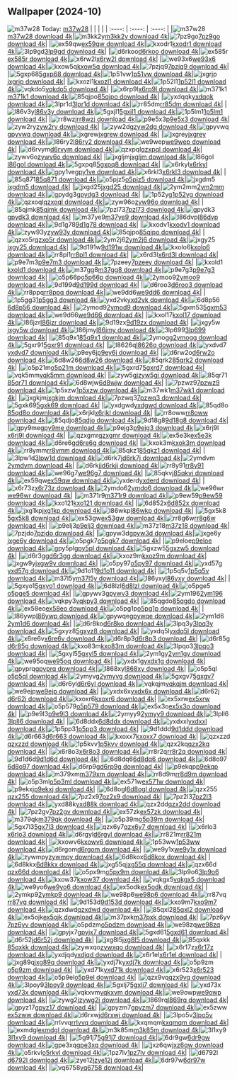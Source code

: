 ## Wallpaper (2024-10)
![m37w28](https://w.wallhaven.cc/full/m3/wallhaven-m37w28.jpg) Today: [m37w28](https://th.wallhaven.cc/small/m3/m37w28.jpg)
|      |      |      |
| :----: | :----: | :----: |
|![m37w28](https://th.wallhaven.cc/small/m3/m37w28.jpg)[m37w28 download 4k](https://wallhaven.cc/w/m37w28)|![m3kk2y](https://th.wallhaven.cc/small/m3/m3kk2y.jpg)[m3kk2y download 4k](https://wallhaven.cc/w/m3kk2y)|![7pz9go](https://th.wallhaven.cc/small/7p/7pz9go.jpg)[7pz9go download 4k](https://wallhaven.cc/w/7pz9go)|
|![ex59qw](https://th.wallhaven.cc/small/ex/ex59qw.jpg)[ex59qw download 4k](https://wallhaven.cc/w/ex59qw)|![kxodr1](https://th.wallhaven.cc/small/kx/kxodr1.jpg)[kxodr1 download 4k](https://wallhaven.cc/w/kxodr1)|![3lp9gd](https://th.wallhaven.cc/small/3l/3lp9gd.jpg)[3lp9gd download 4k](https://wallhaven.cc/w/3lp9gd)|
|![d6rkoo](https://th.wallhaven.cc/small/d6/d6rkoo.jpg)[d6rkoo download 4k](https://wallhaven.cc/w/d6rkoo)|![ex585r](https://th.wallhaven.cc/small/ex/ex585r.jpg)[ex585r download 4k](https://wallhaven.cc/w/ex585r)|![x6rw2l](https://th.wallhaven.cc/small/x6/x6rw2l.jpg)[x6rw2l download 4k](https://wallhaven.cc/w/x6rw2l)|
|![we93x6](https://th.wallhaven.cc/small/we/we93x6.jpg)[we93x6 download 4k](https://wallhaven.cc/w/we93x6)|![kxow5q](https://th.wallhaven.cc/small/kx/kxow5q.jpg)[kxow5q download 4k](https://wallhaven.cc/w/kxow5q)|![7pzjq9](https://th.wallhaven.cc/small/7p/7pzjq9.jpg)[7pzjq9 download 4k](https://wallhaven.cc/w/7pzjq9)|
|![5gxp68](https://th.wallhaven.cc/small/5g/5gxp68.jpg)[5gxp68 download 4k](https://wallhaven.cc/w/5gxp68)|![1p51vw](https://th.wallhaven.cc/small/1p/1p51vw.jpg)[1p51vw download 4k](https://wallhaven.cc/w/1p51vw)|![jxgrjp](https://th.wallhaven.cc/small/jx/jxgrjp.jpg)[jxgrjp download 4k](https://wallhaven.cc/w/jxgrjp)|
|![kxozl1](https://th.wallhaven.cc/small/kx/kxozl1.jpg)[kxozl1 download 4k](https://wallhaven.cc/w/kxozl1)|![1p52l1](https://th.wallhaven.cc/small/1p/1p52l1.jpg)[1p52l1 download 4k](https://wallhaven.cc/w/1p52l1)|![vqkdo5](https://th.wallhaven.cc/small/vq/vqkdo5.jpg)[vqkdo5 download 4k](https://wallhaven.cc/w/vqkdo5)|
|![x6rp9l](https://th.wallhaven.cc/small/x6/x6rp9l.jpg)[x6rp9l download 4k](https://wallhaven.cc/w/x6rp9l)|![m371k1](https://th.wallhaven.cc/small/m3/m371k1.jpg)[m371k1 download 4k](https://wallhaven.cc/w/m371k1)|![85qjpo](https://th.wallhaven.cc/small/85/85qjpo.jpg)[85qjpo download 4k](https://wallhaven.cc/w/85qjpo)|
|![yxdqqk](https://th.wallhaven.cc/small/yx/yxdqqk.jpg)[yxdqqk download 4k](https://wallhaven.cc/w/yxdqqk)|![3lpr1d](https://th.wallhaven.cc/small/3l/3lpr1d.jpg)[3lpr1d download 4k](https://wallhaven.cc/w/3lpr1d)|![rr85dm](https://th.wallhaven.cc/small/rr/rr85dm.jpg)[rr85dm download 4k](https://wallhaven.cc/w/rr85dm)|
|![l86v3y](https://th.wallhaven.cc/small/l8/l86v3y.jpg)[l86v3y download 4k](https://wallhaven.cc/w/l86v3y)|![5gxjl1](https://th.wallhaven.cc/small/5g/5gxjl1.jpg)[5gxjl1 download 4k](https://wallhaven.cc/w/5gxjl1)|![1p5lm1](https://th.wallhaven.cc/small/1p/1p5lm1.jpg)[1p5lm1 download 4k](https://wallhaven.cc/w/1p5lm1)|
|![rr8wzj](https://th.wallhaven.cc/small/rr/rr8wzj.jpg)[rr8wzj download 4k](https://wallhaven.cc/w/rr8wzj)|![p9e5x3](https://th.wallhaven.cc/small/p9/p9e5x3.jpg)[p9e5x3 download 4k](https://wallhaven.cc/w/p9e5x3)|![zyw2ry](https://th.wallhaven.cc/small/zy/zyw2ry.jpg)[zyw2ry download 4k](https://wallhaven.cc/w/zyw2ry)|
|![zyw2dg](https://th.wallhaven.cc/small/zy/zyw2dg.jpg)[zyw2dg download 4k](https://wallhaven.cc/w/zyw2dg)|![gpyvwq](https://th.wallhaven.cc/small/gp/gpyvwq.jpg)[gpyvwq download 4k](https://wallhaven.cc/w/gpyvwq)|![jxgrew](https://th.wallhaven.cc/small/jx/jxgrew.jpg)[jxgrew download 4k](https://wallhaven.cc/w/jxgrew)|
|![jxgrey](https://th.wallhaven.cc/small/jx/jxgrey.jpg)[jxgrey download 4k](https://wallhaven.cc/w/jxgrey)|![l86ry2](https://th.wallhaven.cc/small/l8/l86ry2.jpg)[l86ry2 download 4k](https://wallhaven.cc/w/l86ry2)|![we9wep](https://th.wallhaven.cc/small/we/we9wep.jpg)[we9wep download 4k](https://wallhaven.cc/w/we9wep)|
|![d6rvym](https://th.wallhaven.cc/small/d6/d6rvym.jpg)[d6rvym download 4k](https://wallhaven.cc/w/d6rvym)|![qzxpql](https://th.wallhaven.cc/small/qz/qzxpql.jpg)[qzxpql download 4k](https://wallhaven.cc/w/qzxpql)|![zywv6o](https://th.wallhaven.cc/small/zy/zywv6o.jpg)[zywv6o download 4k](https://wallhaven.cc/w/zywv6o)|
|![jxgljm](https://th.wallhaven.cc/small/jx/jxgljm.jpg)[jxgljm download 4k](https://wallhaven.cc/w/jxgljm)|![l86gol](https://th.wallhaven.cc/small/l8/l86gol.jpg)[l86gol download 4k](https://wallhaven.cc/w/l86gol)|![5gxpq8](https://th.wallhaven.cc/small/5g/5gxpq8.jpg)[5gxpq8 download 4k](https://wallhaven.cc/w/5gxpq8)|
|![x6rkyl](https://th.wallhaven.cc/small/x6/x6rkyl.jpg)[x6rkyl download 4k](https://wallhaven.cc/w/x6rkyl)|![gpy1ve](https://th.wallhaven.cc/small/gp/gpy1ve.jpg)[gpy1ve download 4k](https://wallhaven.cc/w/gpy1ve)|![x6rkl3](https://th.wallhaven.cc/small/x6/x6rkl3.jpg)[x6rkl3 download 4k](https://wallhaven.cc/w/x6rkl3)|
|![85q871](https://th.wallhaven.cc/small/85/85q871.jpg)[85q871 download 4k](https://wallhaven.cc/w/85q871)|![o5pjz5](https://th.wallhaven.cc/small/o5/o5pjz5.jpg)[o5pjz5 download 4k](https://wallhaven.cc/w/o5pjz5)|![jxgdm5](https://th.wallhaven.cc/small/jx/jxgdm5.jpg)[jxgdm5 download 4k](https://wallhaven.cc/w/jxgdm5)|
|![jxgd25](https://th.wallhaven.cc/small/jx/jxgd25.jpg)[jxgd25 download 4k](https://wallhaven.cc/w/jxgd25)|![2ym2mm](https://th.wallhaven.cc/small/2y/2ym2mm.jpg)[2ym2mm download 4k](https://wallhaven.cc/w/2ym2mm)|![gpydg3](https://th.wallhaven.cc/small/gp/gpydg3.jpg)[gpydg3 download 4k](https://wallhaven.cc/w/gpydg3)|
|![1p52yg](https://th.wallhaven.cc/small/1p/1p52yg.jpg)[1p52yg download 4k](https://wallhaven.cc/w/1p52yg)|![qzxoql](https://th.wallhaven.cc/small/qz/qzxoql.jpg)[qzxoql download 4k](https://wallhaven.cc/w/qzxoql)|![zyw96o](https://th.wallhaven.cc/small/zy/zyw96o.jpg)[zyw96o download 4k](https://wallhaven.cc/w/zyw96o)|
|![85qjmk](https://th.wallhaven.cc/small/85/85qjmk.jpg)[85qjmk download 4k](https://wallhaven.cc/w/85qjmk)|![7pzl73](https://th.wallhaven.cc/small/7p/7pzl73.jpg)[7pzl73 download 4k](https://wallhaven.cc/w/7pzl73)|![gpydk3](https://th.wallhaven.cc/small/gp/gpydk3.jpg)[gpydk3 download 4k](https://wallhaven.cc/w/gpydk3)|
|![m37ye9](https://th.wallhaven.cc/small/m3/m37ye9.jpg)[m37ye9 download 4k](https://wallhaven.cc/w/m37ye9)|![l86dvp](https://th.wallhaven.cc/small/l8/l86dvp.jpg)[l86dvp download 4k](https://wallhaven.cc/w/l86dvp)|![9d1g78](https://th.wallhaven.cc/small/9d/9d1g78.jpg)[9d1g78 download 4k](https://wallhaven.cc/w/9d1g78)|
|![kxodv1](https://th.wallhaven.cc/small/kx/kxodv1.jpg)[kxodv1 download 4k](https://wallhaven.cc/w/kxodv1)|![zyw93y](https://th.wallhaven.cc/small/zy/zyw93y.jpg)[zyw93y download 4k](https://wallhaven.cc/w/zyw93y)|![85qjpo](https://th.wallhaven.cc/small/85/85qjpo.jpg)[85qjpo download 4k](https://wallhaven.cc/w/85qjpo)|
|![qzxo5r](https://th.wallhaven.cc/small/qz/qzxo5r.jpg)[qzxo5r download 4k](https://wallhaven.cc/w/qzxo5r)|![2ym2j6](https://th.wallhaven.cc/small/2y/2ym2j6.jpg)[2ym2j6 download 4k](https://wallhaven.cc/w/2ym2j6)|![jxgy25](https://th.wallhaven.cc/small/jx/jxgy25.jpg)[jxgy25 download 4k](https://wallhaven.cc/w/jxgy25)|
|![9d191w](https://th.wallhaven.cc/small/9d/9d191w.jpg)[9d191w download 4k](https://wallhaven.cc/w/9d191w)|![kxolo6](https://th.wallhaven.cc/small/kx/kxolo6.jpg)[kxolo6 download 4k](https://wallhaven.cc/w/kxolo6)|![rr8pl1](https://th.wallhaven.cc/small/rr/rr8pl1.jpg)[rr8pl1 download 4k](https://wallhaven.cc/w/rr8pl1)|
|![x6rd3l](https://th.wallhaven.cc/small/x6/x6rd3l.jpg)[x6rd3l download 4k](https://wallhaven.cc/w/x6rd3l)|![p9e7m3](https://th.wallhaven.cc/small/p9/p9e7m3.jpg)[p9e7m3 download 4k](https://wallhaven.cc/w/p9e7m3)|![7pzeey](https://th.wallhaven.cc/small/7p/7pzeey.jpg)[7pzeey download 4k](https://wallhaven.cc/w/7pzeey)|
|![kxold1](https://th.wallhaven.cc/small/kx/kxold1.jpg)[kxold1 download 4k](https://wallhaven.cc/w/kxold1)|![m37gg8](https://th.wallhaven.cc/small/m3/m37gg8.jpg)[m37gg8 download 4k](https://wallhaven.cc/w/m37gg8)|![p9e7g3](https://th.wallhaven.cc/small/p9/p9e7g3.jpg)[p9e7g3 download 4k](https://wallhaven.cc/w/p9e7g3)|
|![o5p66p](https://th.wallhaven.cc/small/o5/o5p66p.jpg)[o5p66p download 4k](https://wallhaven.cc/w/o5p66p)|![2ymoo9](https://th.wallhaven.cc/small/2y/2ymoo9.jpg)[2ymoo9 download 4k](https://wallhaven.cc/w/2ymoo9)|![9d199d](https://th.wallhaven.cc/small/9d/9d199d.jpg)[9d199d download 4k](https://wallhaven.cc/w/9d199d)|
|![d6roo3](https://th.wallhaven.cc/small/d6/d6roo3.jpg)[d6roo3 download 4k](https://wallhaven.cc/w/d6roo3)|![rr8ppq](https://th.wallhaven.cc/small/rr/rr8ppq.jpg)[rr8ppq download 4k](https://wallhaven.cc/w/rr8ppq)|![we9dd6](https://th.wallhaven.cc/small/we/we9dd6.jpg)[we9dd6 download 4k](https://wallhaven.cc/w/we9dd6)|
|![1p5gg3](https://th.wallhaven.cc/small/1p/1p5gg3.jpg)[1p5gg3 download 4k](https://wallhaven.cc/w/1p5gg3)|![yxd2vk](https://th.wallhaven.cc/small/yx/yxd2vk.jpg)[yxd2vk download 4k](https://wallhaven.cc/w/yxd2vk)|![6d8p56](https://th.wallhaven.cc/small/6d/6d8p56.jpg)[6d8p56 download 4k](https://wallhaven.cc/w/6d8p56)|
|![2ymod9](https://th.wallhaven.cc/small/2y/2ymod9.jpg)[2ymod9 download 4k](https://wallhaven.cc/w/2ymod9)|![5gxm53](https://th.wallhaven.cc/small/5g/5gxm53.jpg)[5gxm53 download 4k](https://wallhaven.cc/w/5gxm53)|![we9d66](https://th.wallhaven.cc/small/we/we9d66.jpg)[we9d66 download 4k](https://wallhaven.cc/w/we9d66)|
|![kxol17](https://th.wallhaven.cc/small/kx/kxol17.jpg)[kxol17 download 4k](https://wallhaven.cc/w/kxol17)|![l86jzr](https://th.wallhaven.cc/small/l8/l86jzr.jpg)[l86jzr download 4k](https://wallhaven.cc/w/l86jzr)|![9d19zx](https://th.wallhaven.cc/small/9d/9d19zx.jpg)[9d19zx download 4k](https://wallhaven.cc/w/9d19zx)|
|![jxgy5w](https://th.wallhaven.cc/small/jx/jxgy5w.jpg)[jxgy5w download 4k](https://wallhaven.cc/w/jxgy5w)|![l86jmy](https://th.wallhaven.cc/small/l8/l86jmy.jpg)[l86jmy download 4k](https://wallhaven.cc/w/l86jmy)|![3lp699](https://th.wallhaven.cc/small/3l/3lp699.jpg)[3lp699 download 4k](https://wallhaven.cc/w/3lp699)|
|![85q9x1](https://th.wallhaven.cc/small/85/85q9x1.jpg)[85q9x1 download 4k](https://wallhaven.cc/w/85q9x1)|![2ymogg](https://th.wallhaven.cc/small/2y/2ymogg.jpg)[2ymogg download 4k](https://wallhaven.cc/w/2ymogg)|![5gxr91](https://th.wallhaven.cc/small/5g/5gxr91.jpg)[5gxr91 download 4k](https://wallhaven.cc/w/5gxr91)|
|![l8626q](https://th.wallhaven.cc/small/l8/l8626q.jpg)[l8626q download 4k](https://wallhaven.cc/w/l8626q)|![yxdvd7](https://th.wallhaven.cc/small/yx/yxdvd7.jpg)[yxdvd7 download 4k](https://wallhaven.cc/w/yxdvd7)|![p9ey6j](https://th.wallhaven.cc/small/p9/p9ey6j.jpg)[p9ey6j download 4k](https://wallhaven.cc/w/p9ey6j)|
|![d6rw2o](https://th.wallhaven.cc/small/d6/d6rw2o.jpg)[d6rw2o download 4k](https://wallhaven.cc/w/d6rw2o)|![6d8w26](https://th.wallhaven.cc/small/6d/6d8w26.jpg)[6d8w26 download 4k](https://wallhaven.cc/w/6d8w26)|![85qrk2](https://th.wallhaven.cc/small/85/85qrk2.jpg)[85qrk2 download 4k](https://wallhaven.cc/w/85qrk2)|
|![o5p21m](https://th.wallhaven.cc/small/o5/o5p21m.jpg)[o5p21m download 4k](https://wallhaven.cc/w/o5p21m)|![5gxrd7](https://th.wallhaven.cc/small/5g/5gxrd7.jpg)[5gxrd7 download 4k](https://wallhaven.cc/w/5gxrd7)|![vqk5mm](https://th.wallhaven.cc/small/vq/vqk5mm.jpg)[vqk5mm download 4k](https://wallhaven.cc/w/vqk5mm)|
|![zyw5gj](https://th.wallhaven.cc/small/zy/zyw5gj.jpg)[zyw5gj download 4k](https://wallhaven.cc/w/zyw5gj)|![85qr71](https://th.wallhaven.cc/small/85/85qr71.jpg)[85qr71 download 4k](https://wallhaven.cc/w/85qr71)|![6d8wjw](https://th.wallhaven.cc/small/6d/6d8wjw.jpg)[6d8wjw download 4k](https://wallhaven.cc/w/6d8wjw)|
|![7pzwz9](https://th.wallhaven.cc/small/7p/7pzwz9.jpg)[7pzwz9 download 4k](https://wallhaven.cc/w/7pzwz9)|![1p5xzw](https://th.wallhaven.cc/small/1p/1p5xzw.jpg)[1p5xzw download 4k](https://wallhaven.cc/w/1p5xzw)|![m37wk1](https://th.wallhaven.cc/small/m3/m37wk1.jpg)[m37wk1 download 4k](https://wallhaven.cc/w/m37wk1)|
|![jxgkjm](https://th.wallhaven.cc/small/jx/jxgkjm.jpg)[jxgkjm download 4k](https://wallhaven.cc/w/jxgkjm)|![7pzwq3](https://th.wallhaven.cc/small/7p/7pzwq3.jpg)[7pzwq3 download 4k](https://wallhaven.cc/w/7pzwq3)|![5gxk69](https://th.wallhaven.cc/small/5g/5gxk69.jpg)[5gxk69 download 4k](https://wallhaven.cc/w/5gxk69)|
|![yxdgwd](https://th.wallhaven.cc/small/yx/yxdgwd.jpg)[yxdgwd download 4k](https://wallhaven.cc/w/yxdgwd)|![85qd8o](https://th.wallhaven.cc/small/85/85qd8o.jpg)[85qd8o download 4k](https://wallhaven.cc/w/85qd8o)|![x6rjkl](https://th.wallhaven.cc/small/x6/x6rjkl.jpg)[x6rjkl download 4k](https://wallhaven.cc/w/x6rjkl)|
|![rr8oww](https://th.wallhaven.cc/small/rr/rr8oww.jpg)[rr8oww download 4k](https://wallhaven.cc/w/rr8oww)|![85qdjo](https://th.wallhaven.cc/small/85/85qdjo.jpg)[85qdjo download 4k](https://wallhaven.cc/w/85qdjo)|![9d18g8](https://th.wallhaven.cc/small/9d/9d18g8.jpg)[9d18g8 download 4k](https://wallhaven.cc/w/9d18g8)|
|![gpy9me](https://th.wallhaven.cc/small/gp/gpy9me.jpg)[gpy9me download 4k](https://wallhaven.cc/w/gpy9me)|![p9ejg3](https://th.wallhaven.cc/small/p9/p9ejg3.jpg)[p9ejg3 download 4k](https://wallhaven.cc/w/p9ejg3)|![x6rj9l](https://th.wallhaven.cc/small/x6/x6rj9l.jpg)[x6rj9l download 4k](https://wallhaven.cc/w/x6rj9l)|
|![qzxgmr](https://th.wallhaven.cc/small/qz/qzxgmr.jpg)[qzxgmr download 4k](https://wallhaven.cc/w/qzxgmr)|![ex5e3k](https://th.wallhaven.cc/small/ex/ex5e3k.jpg)[ex5e3k download 4k](https://wallhaven.cc/w/ex5e3k)|![d6re6g](https://th.wallhaven.cc/small/d6/d6re6g.jpg)[d6re6g download 4k](https://wallhaven.cc/w/d6re6g)|
|![kxok3m](https://th.wallhaven.cc/small/kx/kxok3m.jpg)[kxok3m download 4k](https://wallhaven.cc/w/kxok3m)|![rr8ymm](https://th.wallhaven.cc/small/rr/rr8ymm.jpg)[rr8ymm download 4k](https://wallhaven.cc/w/rr8ymm)|![85qkz1](https://th.wallhaven.cc/small/85/85qkz1.jpg)[85qkz1 download 4k](https://wallhaven.cc/w/85qkz1)|
|![3lpw1d](https://th.wallhaven.cc/small/3l/3lpw1d.jpg)[3lpw1d download 4k](https://wallhaven.cc/w/3lpw1d)|![d6rk7j](https://th.wallhaven.cc/small/d6/d6rk7j.jpg)[d6rk7j download 4k](https://wallhaven.cc/w/d6rk7j)|![2ymdvm](https://th.wallhaven.cc/small/2y/2ymdvm.jpg)[2ymdvm download 4k](https://wallhaven.cc/w/2ymdvm)|
|![d6rkjj](https://th.wallhaven.cc/small/d6/d6rkjj.jpg)[d6rkjj download 4k](https://wallhaven.cc/w/d6rkjj)|![rr8y91](https://th.wallhaven.cc/small/rr/rr8y91.jpg)[rr8y91 download 4k](https://wallhaven.cc/w/rr8y91)|![we96g7](https://th.wallhaven.cc/small/we/we96g7.jpg)[we96g7 download 4k](https://wallhaven.cc/w/we96g7)|
|![85qkvj](https://th.wallhaven.cc/small/85/85qkvj.jpg)[85qkvj download 4k](https://wallhaven.cc/w/85qkvj)|![ex59qw](https://th.wallhaven.cc/small/ex/ex59qw.jpg)[ex59qw download 4k](https://wallhaven.cc/w/ex59qw)|![yxderd](https://th.wallhaven.cc/small/yx/yxderd.jpg)[yxderd download 4k](https://wallhaven.cc/w/yxderd)|
|![x6r73z](https://th.wallhaven.cc/small/x6/x6r73z.jpg)[x6r73z download 4k](https://wallhaven.cc/w/x6r73z)|![2ymdo6](https://th.wallhaven.cc/small/2y/2ymdo6.jpg)[2ymdo6 download 4k](https://wallhaven.cc/w/2ymdo6)|![we96wr](https://th.wallhaven.cc/small/we/we96wr.jpg)[we96wr download 4k](https://wallhaven.cc/w/we96wr)|
|![m371r9](https://th.wallhaven.cc/small/m3/m371r9.jpg)[m371r9 download 4k](https://wallhaven.cc/w/m371r9)|![p9ew59](https://th.wallhaven.cc/small/p9/p9ew59.jpg)[p9ew59 download 4k](https://wallhaven.cc/w/p9ew59)|![kxo121](https://th.wallhaven.cc/small/kx/kxo121.jpg)[kxo121 download 4k](https://wallhaven.cc/w/kxo121)|
|![6d852x](https://th.wallhaven.cc/small/6d/6d852x.jpg)[6d852x download 4k](https://wallhaven.cc/w/6d852x)|![jxg1kp](https://th.wallhaven.cc/small/jx/jxg1kp.jpg)[jxg1kp download 4k](https://wallhaven.cc/w/jxg1kp)|![l86wkp](https://th.wallhaven.cc/small/l8/l86wkp.jpg)[l86wkp download 4k](https://wallhaven.cc/w/l86wkp)|
|![5gx5k8](https://th.wallhaven.cc/small/5g/5gx5k8.jpg)[5gx5k8 download 4k](https://wallhaven.cc/w/5gx5k8)|![ex53gw](https://th.wallhaven.cc/small/ex/ex53gw.jpg)[ex53gw download 4k](https://wallhaven.cc/w/ex53gw)|![rr8g6w](https://th.wallhaven.cc/small/rr/rr8g6w.jpg)[rr8g6w download 4k](https://wallhaven.cc/w/rr8g6w)|
|![p9elj3](https://th.wallhaven.cc/small/p9/p9elj3.jpg)[p9elj3 download 4k](https://wallhaven.cc/w/p9elj3)|![m37z18](https://th.wallhaven.cc/small/m3/m37z18.jpg)[m37z18 download 4k](https://wallhaven.cc/w/m37z18)|![7pzjdo](https://th.wallhaven.cc/small/7p/7pzjdo.jpg)[7pzjdo download 4k](https://wallhaven.cc/w/7pzjdo)|
|![gpyw3d](https://th.wallhaven.cc/small/gp/gpyw3d.jpg)[gpyw3d download 4k](https://wallhaven.cc/w/gpyw3d)|![jxge6y](https://th.wallhaven.cc/small/jx/jxge6y.jpg)[jxge6y download 4k](https://wallhaven.cc/w/jxge6y)|![o5pgk7](https://th.wallhaven.cc/small/o5/o5pgk7.jpg)[o5pgk7 download 4k](https://wallhaven.cc/w/o5pgk7)|
|![p9eloe](https://th.wallhaven.cc/small/p9/p9eloe.jpg)[p9eloe download 4k](https://wallhaven.cc/w/p9eloe)|![gpy5pl](https://th.wallhaven.cc/small/gp/gpy5pl.jpg)[gpy5pl download 4k](https://wallhaven.cc/w/gpy5pl)|![5gxzw5](https://th.wallhaven.cc/small/5g/5gxzw5.jpg)[5gxzw5 download 4k](https://wallhaven.cc/w/5gxzw5)|
|![d6r3gg](https://th.wallhaven.cc/small/d6/d6r3gg.jpg)[d6r3gg download 4k](https://wallhaven.cc/w/d6r3gg)|![kxoz9m](https://th.wallhaven.cc/small/kx/kxoz9m.jpg)[kxoz9m download 4k](https://wallhaven.cc/w/kxoz9m)|![jxgw9y](https://th.wallhaven.cc/small/jx/jxgw9y.jpg)[jxgw9y download 4k](https://wallhaven.cc/w/jxgw9y)|
|![o5py97](https://th.wallhaven.cc/small/o5/o5py97.jpg)[o5py97 download 4k](https://wallhaven.cc/w/o5py97)|![yxd57g](https://th.wallhaven.cc/small/yx/yxd57g.jpg)[yxd57g download 4k](https://wallhaven.cc/w/yxd57g)|![9d1o11](https://th.wallhaven.cc/small/9d/9d1o11.jpg)[9d1o11 download 4k](https://wallhaven.cc/w/9d1o11)|
|![1p5q5v](https://th.wallhaven.cc/small/1p/1p5q5v.jpg)[1p5q5v download 4k](https://wallhaven.cc/w/1p5q5v)|![m37l5y](https://th.wallhaven.cc/small/m3/m37l5y.jpg)[m37l5y download 4k](https://wallhaven.cc/w/m37l5y)|![l86yxy](https://th.wallhaven.cc/small/l8/l86yxy.jpg)[l86yxy download 4k](https://wallhaven.cc/w/l86yxy)|
|![5gxyo1](https://th.wallhaven.cc/small/5g/5gxyo1.jpg)[5gxyo1 download 4k](https://wallhaven.cc/w/5gxyo1)|![6d8lzl](https://th.wallhaven.cc/small/6d/6d8lzl.jpg)[6d8lzl download 4k](https://wallhaven.cc/w/6d8lzl)|![o5pge5](https://th.wallhaven.cc/small/o5/o5pge5.jpg)[o5pge5 download 4k](https://wallhaven.cc/w/o5pge5)|
|![gpywv3](https://th.wallhaven.cc/small/gp/gpywv3.jpg)[gpywv3 download 4k](https://wallhaven.cc/w/gpywv3)|![2ym196](https://th.wallhaven.cc/small/2y/2ym196.jpg)[2ym196 download 4k](https://wallhaven.cc/w/2ym196)|![vqkpy3](https://th.wallhaven.cc/small/vq/vqkpy3.jpg)[vqkpy3 download 4k](https://wallhaven.cc/w/vqkpy3)|
|![85qgdo](https://th.wallhaven.cc/small/85/85qgdo.jpg)[85qgdo download 4k](https://wallhaven.cc/w/85qgdo)|![ex58eo](https://th.wallhaven.cc/small/ex/ex58eo.jpg)[ex58eo download 4k](https://wallhaven.cc/w/ex58eo)|![o5pg1p](https://th.wallhaven.cc/small/o5/o5pg1p.jpg)[o5pg1p download 4k](https://wallhaven.cc/w/o5pg1p)|
|![l86ywp](https://th.wallhaven.cc/small/l8/l86ywp.jpg)[l86ywp download 4k](https://wallhaven.cc/w/l86ywp)|![gpywqe](https://th.wallhaven.cc/small/gp/gpywqe.jpg)[gpywqe download 4k](https://wallhaven.cc/w/gpywqe)|![2ym1d6](https://th.wallhaven.cc/small/2y/2ym1d6.jpg)[2ym1d6 download 4k](https://wallhaven.cc/w/2ym1d6)|
|![d6r8ko](https://th.wallhaven.cc/small/d6/d6r8ko.jpg)[d6r8ko download 4k](https://wallhaven.cc/w/d6r8ko)|![3lpq3y](https://th.wallhaven.cc/small/3l/3lpq3y.jpg)[3lpq3y download 4k](https://wallhaven.cc/w/3lpq3y)|![5gxyz8](https://th.wallhaven.cc/small/5g/5gxyz8.jpg)[5gxyz8 download 4k](https://wallhaven.cc/w/5gxyz8)|
|![yxdq5l](https://th.wallhaven.cc/small/yx/yxdq5l.jpg)[yxdq5l download 4k](https://wallhaven.cc/w/yxdq5l)|![x6re6v](https://th.wallhaven.cc/small/x6/x6re6v.jpg)[x6re6v download 4k](https://wallhaven.cc/w/x6re6v)|![d6r8p3](https://th.wallhaven.cc/small/d6/d6r8p3.jpg)[d6r8p3 download 4k](https://wallhaven.cc/w/d6r8p3)|
|![d6r85g](https://th.wallhaven.cc/small/d6/d6r85g.jpg)[d6r85g download 4k](https://wallhaven.cc/w/d6r85g)|![kxo83m](https://th.wallhaven.cc/small/kx/kxo83m.jpg)[kxo83m download 4k](https://wallhaven.cc/w/kxo83m)|![3lpqo3](https://th.wallhaven.cc/small/3l/3lpqo3.jpg)[3lpqo3 download 4k](https://wallhaven.cc/w/3lpqo3)|
|![5gxyl5](https://th.wallhaven.cc/small/5g/5gxyl5.jpg)[5gxyl5 download 4k](https://wallhaven.cc/w/5gxyl5)|![2ym1gy](https://th.wallhaven.cc/small/2y/2ym1gy.jpg)[2ym1gy download 4k](https://wallhaven.cc/w/2ym1gy)|![we95oq](https://th.wallhaven.cc/small/we/we95oq.jpg)[we95oq download 4k](https://wallhaven.cc/w/we95oq)|
|![yxdx1g](https://th.wallhaven.cc/small/yx/yxdx1g.jpg)[yxdx1g download 4k](https://wallhaven.cc/w/yxdx1g)|![gpyprq](https://th.wallhaven.cc/small/gp/gpyprq.jpg)[gpyprq download 4k](https://wallhaven.cc/w/gpyprq)|![l868xy](https://th.wallhaven.cc/small/l8/l868xy.jpg)[l868xy download 4k](https://wallhaven.cc/w/l868xy)|
|![o5p5ql](https://th.wallhaven.cc/small/o5/o5p5ql.jpg)[o5p5ql download 4k](https://wallhaven.cc/w/o5p5ql)|![2ymyvg](https://th.wallhaven.cc/small/2y/2ymyvg.jpg)[2ymyvg download 4k](https://wallhaven.cc/w/2ymyvg)|![5gxgv7](https://th.wallhaven.cc/small/5g/5gxgv7.jpg)[5gxgv7 download 4k](https://wallhaven.cc/w/5gxgv7)|
|![d6r6yl](https://th.wallhaven.cc/small/d6/d6r6yl.jpg)[d6r6yl download 4k](https://wallhaven.cc/w/d6r6yl)|![vqkqjm](https://th.wallhaven.cc/small/vq/vqkqjm.jpg)[vqkqjm download 4k](https://wallhaven.cc/w/vqkqjm)|![we9ejp](https://th.wallhaven.cc/small/we/we9ejp.jpg)[we9ejp download 4k](https://wallhaven.cc/w/we9ejp)|
|![yxdx6x](https://th.wallhaven.cc/small/yx/yxdx6x.jpg)[yxdx6x download 4k](https://wallhaven.cc/w/yxdx6x)|![d6r62j](https://th.wallhaven.cc/small/d6/d6r62j.jpg)[d6r62j download 4k](https://wallhaven.cc/w/d6r62j)|![kxoxr6](https://th.wallhaven.cc/small/kx/kxoxr6.jpg)[kxoxr6 download 4k](https://wallhaven.cc/w/kxoxr6)|
|![ex5xrw](https://th.wallhaven.cc/small/ex/ex5xrw.jpg)[ex5xrw download 4k](https://wallhaven.cc/w/ex5xrw)|![o5p579](https://th.wallhaven.cc/small/o5/o5p579.jpg)[o5p579 download 4k](https://wallhaven.cc/w/o5p579)|![ex5x3o](https://th.wallhaven.cc/small/ex/ex5x3o.jpg)[ex5x3o download 4k](https://wallhaven.cc/w/ex5x3o)|
|![p9e9l3](https://th.wallhaven.cc/small/p9/p9e9l3.jpg)[p9e9l3 download 4k](https://wallhaven.cc/w/p9e9l3)|![2ymyy9](https://th.wallhaven.cc/small/2y/2ymyy9.jpg)[2ymyy9 download 4k](https://wallhaven.cc/w/2ymyy9)|![3lpll6](https://th.wallhaven.cc/small/3l/3lpll6.jpg)[3lpll6 download 4k](https://wallhaven.cc/w/3lpll6)|
|![6d8ddx](https://th.wallhaven.cc/small/6d/6d8ddx.jpg)[6d8ddx download 4k](https://wallhaven.cc/w/6d8ddx)|![yxdxxl](https://th.wallhaven.cc/small/yx/yxdxxl.jpg)[yxdxxl download 4k](https://wallhaven.cc/w/yxdxxl)|![1p5pp3](https://th.wallhaven.cc/small/1p/1p5pp3.jpg)[1p5pp3 download 4k](https://wallhaven.cc/w/1p5pp3)|
|![9d1ddd](https://th.wallhaven.cc/small/9d/9d1ddd.jpg)[9d1ddd download 4k](https://wallhaven.cc/w/9d1ddd)|![d6r663](https://th.wallhaven.cc/small/d6/d6r663.jpg)[d6r663 download 4k](https://wallhaven.cc/w/d6r663)|![kxoxx7](https://th.wallhaven.cc/small/kx/kxoxx7.jpg)[kxoxx7 download 4k](https://wallhaven.cc/w/kxoxx7)|
|![qzxzzd](https://th.wallhaven.cc/small/qz/qzxzzd.jpg)[qzxzzd download 4k](https://wallhaven.cc/w/qzxzzd)|![1p5kvv](https://th.wallhaven.cc/small/1p/1p5kvv.jpg)[1p5kvv download 4k](https://wallhaven.cc/w/1p5kvv)|![qzx2kq](https://th.wallhaven.cc/small/qz/qzx2kq.jpg)[qzx2kq download 4k](https://wallhaven.cc/w/qzx2kq)|
|![x6r8o3](https://th.wallhaven.cc/small/x6/x6r8o3.jpg)[x6r8o3 download 4k](https://wallhaven.cc/w/x6r8o3)|![rr8r2q](https://th.wallhaven.cc/small/rr/rr8r2q.jpg)[rr8r2q download 4k](https://wallhaven.cc/w/rr8r2q)|![9d1d6d](https://th.wallhaven.cc/small/9d/9d1d6d.jpg)[9d1d6d download 4k](https://wallhaven.cc/w/9d1d6d)|
|![6d8dq6](https://th.wallhaven.cc/small/6d/6d8dq6.jpg)[6d8dq6 download 4k](https://wallhaven.cc/w/6d8dq6)|![6d8o97](https://th.wallhaven.cc/small/6d/6d8o97.jpg)[6d8o97 download 4k](https://wallhaven.cc/w/6d8o97)|![d6rp9g](https://th.wallhaven.cc/small/d6/d6rp9g.jpg)[d6rp9g download 4k](https://wallhaven.cc/w/d6rp9g)|
|![p9ekqp](https://th.wallhaven.cc/small/p9/p9ekqp.jpg)[p9ekqp download 4k](https://wallhaven.cc/w/p9ekqp)|![m379xm](https://th.wallhaven.cc/small/m3/m379xm.jpg)[m379xm download 4k](https://wallhaven.cc/w/m379xm)|![rr8d9m](https://th.wallhaven.cc/small/rr/rr8d9m.jpg)[rr8d9m download 4k](https://wallhaven.cc/w/rr8d9m)|
|![o5p3ml](https://th.wallhaven.cc/small/o5/o5p3ml.jpg)[o5p3ml download 4k](https://wallhaven.cc/w/o5p3ml)|![ex571w](https://th.wallhaven.cc/small/ex/ex571w.jpg)[ex571w download 4k](https://wallhaven.cc/w/ex571w)|![p9ekxj](https://th.wallhaven.cc/small/p9/p9ekxj.jpg)[p9ekxj download 4k](https://wallhaven.cc/w/p9ekxj)|
|![6d8ogl](https://th.wallhaven.cc/small/6d/6d8ogl.jpg)[6d8ogl download 4k](https://wallhaven.cc/w/6d8ogl)|![qzx255](https://th.wallhaven.cc/small/qz/qzx255.jpg)[qzx255 download 4k](https://wallhaven.cc/w/qzx255)|![7pz2x9](https://th.wallhaven.cc/small/7p/7pz2x9.jpg)[7pz2x9 download 4k](https://wallhaven.cc/w/7pz2x9)|
|![7pz2l3](https://th.wallhaven.cc/small/7p/7pz2l3.jpg)[7pz2l3 download 4k](https://wallhaven.cc/w/7pz2l3)|![yxd88k](https://th.wallhaven.cc/small/yx/yxd88k.jpg)[yxd88k download 4k](https://wallhaven.cc/w/yxd88k)|![qzx2dd](https://th.wallhaven.cc/small/qz/qzx2dd.jpg)[qzx2dd download 4k](https://wallhaven.cc/w/qzx2dd)|
|![7pz2gv](https://th.wallhaven.cc/small/7p/7pz2gv.jpg)[7pz2gv download 4k](https://wallhaven.cc/w/7pz2gv)|![ex57zk](https://th.wallhaven.cc/small/ex/ex57zk.jpg)[ex57zk download 4k](https://wallhaven.cc/w/ex57zk)|![m379qk](https://th.wallhaven.cc/small/m3/m379qk.jpg)[m379qk download 4k](https://wallhaven.cc/w/m379qk)|
|![o5p39m](https://th.wallhaven.cc/small/o5/o5p39m.jpg)[o5p39m download 4k](https://wallhaven.cc/w/o5p39m)|![5gx7l3](https://th.wallhaven.cc/small/5g/5gx7l3.jpg)[5gx7l3 download 4k](https://wallhaven.cc/w/5gx7l3)|![qzx6y7](https://th.wallhaven.cc/small/qz/qzx6y7.jpg)[qzx6y7 download 4k](https://wallhaven.cc/w/qzx6y7)|
|![x6rlo3](https://th.wallhaven.cc/small/x6/x6rlo3.jpg)[x6rlo3 download 4k](https://wallhaven.cc/w/x6rlo3)|![d6rgyl](https://th.wallhaven.cc/small/d6/d6rgyl.jpg)[d6rgyl download 4k](https://wallhaven.cc/w/d6rgyl)|![rr821m](https://th.wallhaven.cc/small/rr/rr821m.jpg)[rr821m download 4k](https://wallhaven.cc/w/rr821m)|
|![kxowv6](https://th.wallhaven.cc/small/kx/kxowv6.jpg)[kxowv6 download 4k](https://wallhaven.cc/w/kxowv6)|![1p53ww](https://th.wallhaven.cc/small/1p/1p53ww.jpg)[1p53ww download 4k](https://wallhaven.cc/w/1p53ww)|![d6rgom](https://th.wallhaven.cc/small/d6/d6rgom.jpg)[d6rgom download 4k](https://wallhaven.cc/w/d6rgom)|
|![we9y1x](https://th.wallhaven.cc/small/we/we9y1x.jpg)[we9y1x download 4k](https://wallhaven.cc/w/we9y1x)|![zywmpy](https://th.wallhaven.cc/small/zy/zywmpy.jpg)[zywmpy download 4k](https://wallhaven.cc/w/zywmpy)|![6d8kox](https://th.wallhaven.cc/small/6d/6d8kox.jpg)[6d8kox download 4k](https://wallhaven.cc/w/6d8kox)|
|![6d8kkx](https://th.wallhaven.cc/small/6d/6d8kkx.jpg)[6d8kkx download 4k](https://wallhaven.cc/w/6d8kkx)|![jxg55q](https://th.wallhaven.cc/small/jx/jxg55q.jpg)[jxg55q download 4k](https://wallhaven.cc/w/jxg55q)|![qzx66d](https://th.wallhaven.cc/small/qz/qzx66d.jpg)[qzx66d download 4k](https://wallhaven.cc/w/qzx66d)|
|![o5px9m](https://th.wallhaven.cc/small/o5/o5px9m.jpg)[o5px9m download 4k](https://wallhaven.cc/w/o5px9m)|![3lp9o6](https://th.wallhaven.cc/small/3l/3lp9o6.jpg)[3lp9o6 download 4k](https://wallhaven.cc/w/3lp9o6)|![kxow37](https://th.wallhaven.cc/small/kx/kxow37.jpg)[kxow37 download 4k](https://wallhaven.cc/w/kxow37)|
|![vqkgx5](https://th.wallhaven.cc/small/vq/vqkgx5.jpg)[vqkgx5 download 4k](https://wallhaven.cc/w/vqkgx5)|![we9yo6](https://th.wallhaven.cc/small/we/we9yo6.jpg)[we9yo6 download 4k](https://wallhaven.cc/w/we9yo6)|![ex5odk](https://th.wallhaven.cc/small/ex/ex5odk.jpg)[ex5odk download 4k](https://wallhaven.cc/w/ex5odk)|
|![2ymkp9](https://th.wallhaven.cc/small/2y/2ymkp9.jpg)[2ymkp9 download 4k](https://wallhaven.cc/w/2ymkp9)|![we98p6](https://th.wallhaven.cc/small/we/we98p6.jpg)[we98p6 download 4k](https://wallhaven.cc/w/we98p6)|![rr87vq](https://th.wallhaven.cc/small/rr/rr87vq.jpg)[rr87vq download 4k](https://wallhaven.cc/w/rr87vq)|
|![9d153d](https://th.wallhaven.cc/small/9d/9d153d.jpg)[9d153d download 4k](https://wallhaven.cc/w/9d153d)|![kxo9m7](https://th.wallhaven.cc/small/kx/kxo9m7.jpg)[kxo9m7 download 4k](https://wallhaven.cc/w/kxo9m7)|![qzxdwd](https://th.wallhaven.cc/small/qz/qzxdwd.jpg)[qzxdwd download 4k](https://wallhaven.cc/w/qzxdwd)|
|![85qxl2](https://th.wallhaven.cc/small/85/85qxl2.jpg)[85qxl2 download 4k](https://wallhaven.cc/w/85qxl2)|![ex5ojk](https://th.wallhaven.cc/small/ex/ex5ojk.jpg)[ex5ojk download 4k](https://wallhaven.cc/w/ex5ojk)|![m37pxk](https://th.wallhaven.cc/small/m3/m37pxk.jpg)[m37pxk download 4k](https://wallhaven.cc/w/m37pxk)|
|![7pz6yv](https://th.wallhaven.cc/small/7p/7pz6yv.jpg)[7pz6yv download 4k](https://wallhaven.cc/w/7pz6yv)|![o5pdzm](https://th.wallhaven.cc/small/o5/o5pdzm.jpg)[o5pdzm download 4k](https://wallhaven.cc/w/o5pdzm)|![we98zq](https://th.wallhaven.cc/small/we/we98zq.jpg)[we98zq download 4k](https://wallhaven.cc/w/we98zq)|
|![gpyjx7](https://th.wallhaven.cc/small/gp/gpyjx7.jpg)[gpyjx7 download 4k](https://wallhaven.cc/w/gpyjx7)|![5gxd61](https://th.wallhaven.cc/small/5g/5gxd61.jpg)[5gxd61 download 4k](https://wallhaven.cc/w/5gxd61)|![d6r52j](https://th.wallhaven.cc/small/d6/d6r52j.jpg)[d6r52j download 4k](https://wallhaven.cc/w/d6r52j)|
|![jxg8l5](https://th.wallhaven.cc/small/jx/jxg8l5.jpg)[jxg8l5 download 4k](https://wallhaven.cc/w/jxg8l5)|![85qxkk](https://th.wallhaven.cc/small/85/85qxkk.jpg)[85qxkk download 4k](https://wallhaven.cc/w/85qxkk)|![zywxqo](https://th.wallhaven.cc/small/zy/zywxqo.jpg)[zywxqo download 4k](https://wallhaven.cc/w/zywxqo)|
|![x6r17z](https://th.wallhaven.cc/small/x6/x6r17z.jpg)[x6r17z download 4k](https://wallhaven.cc/w/x6r17z)|![yxdjqd](https://th.wallhaven.cc/small/yx/yxdjqd.jpg)[yxdjqd download 4k](https://wallhaven.cc/w/yxdjqd)|![x6r1el](https://th.wallhaven.cc/small/x6/x6r1el.jpg)[x6r1el download 4k](https://wallhaven.cc/w/x6r1el)|
|![jxg89q](https://th.wallhaven.cc/small/jx/jxg89q.jpg)[jxg89q download 4k](https://wallhaven.cc/w/jxg89q)|![yxdj7k](https://th.wallhaven.cc/small/yx/yxdj7k.jpg)[yxdj7k download 4k](https://wallhaven.cc/w/yxdj7k)|![o5p9zm](https://th.wallhaven.cc/small/o5/o5p9zm.jpg)[o5p9zm download 4k](https://wallhaven.cc/w/o5p9zm)|
|![yxd71k](https://th.wallhaven.cc/small/yx/yxd71k.jpg)[yxd71k download 4k](https://wallhaven.cc/w/yxd71k)|![x6r523](https://th.wallhaven.cc/small/x6/x6r523.jpg)[x6r523 download 4k](https://wallhaven.cc/w/x6r523)|![o5p9el](https://th.wallhaven.cc/small/o5/o5p9el.jpg)[o5p9el download 4k](https://wallhaven.cc/w/o5p9el)|
|![qzx9vq](https://th.wallhaven.cc/small/qz/qzx9vq.jpg)[qzx9vq download 4k](https://wallhaven.cc/w/qzx9vq)|![3lpoy9](https://th.wallhaven.cc/small/3l/3lpoy9.jpg)[3lpoy9 download 4k](https://wallhaven.cc/w/3lpoy9)|![5gxlj7](https://th.wallhaven.cc/small/5g/5gxlj7.jpg)[5gxlj7 download 4k](https://wallhaven.cc/w/5gxlj7)|
|![yxd73x](https://th.wallhaven.cc/small/yx/yxd73x.jpg)[yxd73x download 4k](https://wallhaven.cc/w/yxd73x)|![vqkxvm](https://th.wallhaven.cc/small/vq/vqkxvm.jpg)[vqkxvm download 4k](https://wallhaven.cc/w/vqkxvm)|![we9owp](https://th.wallhaven.cc/small/we/we9owp.jpg)[we9owp download 4k](https://wallhaven.cc/w/we9owp)|
|![zywg2j](https://th.wallhaven.cc/small/zy/zywg2j.jpg)[zywg2j download 4k](https://wallhaven.cc/w/zywg2j)|![l869rq](https://th.wallhaven.cc/small/l8/l869rq.jpg)[l869rq download 4k](https://wallhaven.cc/w/l869rq)|![gpyz17](https://th.wallhaven.cc/small/gp/gpyz17.jpg)[gpyz17 download 4k](https://wallhaven.cc/w/gpyz17)|
|![gpyzm7](https://th.wallhaven.cc/small/gp/gpyzm7.jpg)[gpyzm7 download 4k](https://wallhaven.cc/w/gpyzm7)|![ex5zww](https://th.wallhaven.cc/small/ex/ex5zww.jpg)[ex5zww download 4k](https://wallhaven.cc/w/ex5zww)|![d6rxwj](https://th.wallhaven.cc/small/d6/d6rxwj.jpg)[d6rxwj download 4k](https://wallhaven.cc/w/d6rxwj)|
|![3lpo5v](https://th.wallhaven.cc/small/3l/3lpo5v.jpg)[3lpo5v download 4k](https://wallhaven.cc/w/3lpo5v)|![rrlvvq](https://th.wallhaven.cc/small/rr/rrlvvq.jpg)[rrlvvq download 4k](https://wallhaven.cc/w/rrlvvq)|![kxqmqm](https://th.wallhaven.cc/small/kx/kxqmqm.jpg)[kxqmqm download 4k](https://wallhaven.cc/w/kxqmqm)|
|![exmdgl](https://th.wallhaven.cc/small/ex/exmdgl.jpg)[exmdgl download 4k](https://wallhaven.cc/w/exmdgl)|![m3k85m](https://th.wallhaven.cc/small/m3/m3k85m.jpg)[m3k85m download 4k](https://wallhaven.cc/w/m3k85m)|![3l1xy9](https://th.wallhaven.cc/small/3l/3l1xy9.jpg)[3l1xy9 download 4k](https://wallhaven.cc/w/3l1xy9)|
|![5g91j7](https://th.wallhaven.cc/small/5g/5g91j7.jpg)[5g91j7 download 4k](https://wallhaven.cc/w/5g91j7)|![6dr9gw](https://th.wallhaven.cc/small/6d/6dr9gw.jpg)[6dr9gw download 4k](https://wallhaven.cc/w/6dr9gw)|![gpe3xq](https://th.wallhaven.cc/small/gp/gpe3xq.jpg)[gpe3xq download 4k](https://wallhaven.cc/w/gpe3xq)|
|![jxz6qw](https://th.wallhaven.cc/small/jx/jxz6qw.jpg)[jxz6qw download 4k](https://wallhaven.cc/w/jxz6qw)|![o5rkvl](https://th.wallhaven.cc/small/o5/o5rkvl.jpg)[o5rkvl download 4k](https://wallhaven.cc/w/o5rkvl)|![1pz7lv](https://th.wallhaven.cc/small/1p/1pz7lv.jpg)[1pz7lv download 4k](https://wallhaven.cc/w/1pz7lv)|
|![d6792l](https://th.wallhaven.cc/small/d6/d6792l.jpg)[d6792l download 4k](https://wallhaven.cc/w/d6792l)|![zye12j](https://th.wallhaven.cc/small/zy/zye12j.jpg)[zye12j download 4k](https://wallhaven.cc/w/zye12j)|![6dr97w](https://th.wallhaven.cc/small/6d/6dr97w.jpg)[6dr97w download 4k](https://wallhaven.cc/w/6dr97w)|
|![vq6758](https://th.wallhaven.cc/small/vq/vq6758.jpg)[vq6758 download 4k](https://wallhaven.cc/w/vq6758)|